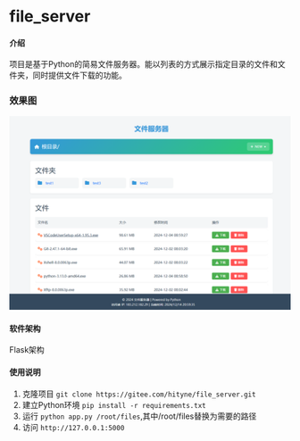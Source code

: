 # file_server

#### 介绍
项目是基于Python的简易文件服务器。能以列表的方式展示指定目录的文件和文件夹，同时提供文件下载的功能。

### 效果图
![输入图片说明](static/demo1.png)

#### 软件架构
Flask架构

#### 使用说明

1. 克隆项目 `git clone https://gitee.com/hityne/file_server.git`
2. 建立Python环境 `pip install -r requirements.txt`
3. 运行 `python app.py /root/files`,其中/root/files替换为需要的路径
4. 访问 `http://127.0.0.1:5000`



